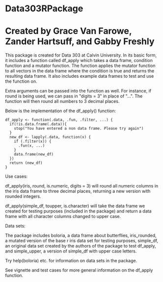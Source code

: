 # Data303RPackage
# Created by Grace Van Farowe, Zander Hartsuff, and Gabby Freshly

This package is created for Data 303 at Calvin University. In its basic form, it includes a function called df_apply which takes a data frame, condition function and a mutator function. The function applies the mutator function to all vectors in the data frame where the condition is true and returns the resulting data frame. It also includes example data frames to test and use the function on. 

Extra arguments can be passed into the function as well. For instance, if round is being used, we can pass in "digits = 3" in place of "...". The function will then round all numbers to 3 decimal places.

Below is the implementation of the df_apply() function:

```{r}
df_apply <- function(.data, .fun, .filter, ...) {
  if(!is.data.frame(.data)){
    stop("You have entered a non data frame. Please try again")
  }
  new_df <- lapply(.data, function(x) {
    if (.filter(x)) {
      .fun(x, ...)
    }
    data.frame(new_df)
  })
  return (new_df)
}
```
Use cases:

df_apply(iris, round, is.numeric, digits = 3) will round all numeric columns in the iris data frame to three decimal places, returning a new version with rounded integers.

df_apply(simple_df, toupper, is.character) will take the data frame we created for testing purposes (included in the package) and return a data frame with all character columns changed to upper case.

Data sets:

The package includes boloria, a data frame about butterflies, iris_rounded, a mutated version of the base r iris data set for testing purposes, simple_df, an original data set created by the authors of the package to test df_apply, and simple_upper, a version of simple_df with upper case letters.

Try help(boloria) etc. for information on data sets in the package.

See vignette and test cases for more general information on the df_apply function.

